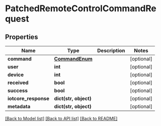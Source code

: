 # PatchedRemoteControlCommandRequest

## Properties
Name | Type | Description | Notes
------------ | ------------- | ------------- | -------------
**command** | [**CommandEnum**](CommandEnum.md) |  | [optional] 
**user** | **int** |  | [optional] 
**device** | **int** |  | [optional] 
**received** | **bool** |  | [optional] 
**success** | **bool** |  | [optional] 
**iotcore_response** | **dict(str, object)** |  | [optional] 
**metadata** | **dict(str, object)** |  | [optional] 

[[Back to Model list]](../README.md#documentation-for-models) [[Back to API list]](../README.md#documentation-for-api-endpoints) [[Back to README]](../README.md)


